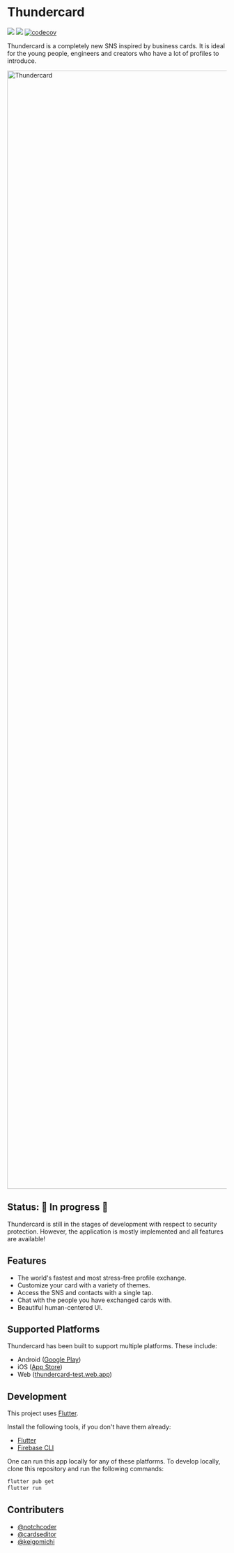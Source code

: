 # Thundercard

![](https://badgen.net/github/checks/Dev-roll/thundercard/main)
![](https://badgen.net/github/release/Dev-roll/thundercard)
[![codecov](https://codecov.io/gh/Dev-roll/thundercard/branch/main/graph/badge.svg?token=03RW9TGA12)](https://codecov.io/gh/Dev-roll/thundercard)

Thundercard is a completely new SNS inspired by business cards. It is ideal for the young people, engineers and creators who have a lot of profiles to introduce.

<a href="https://thundercard.gajeroll.com" target="_blank" rel="noreferrer">
  <img width="2560" alt="Thundercard" src="https://user-images.githubusercontent.com/79978827/202828236-809fb30e-9d46-46aa-87da-18882e1f35b1.png">
</a>

## Status: 🚧 In progress 🚧

Thundercard is still in the stages of development with respect to security protection. However, the application is mostly implemented and all features are available!

## Features

- The world's fastest and most stress-free profile exchange.
- Customize your card with a variety of themes.
- Access the SNS and contacts with a single tap.
- Chat with the people you have exchanged cards with.
- Beautiful human-centered UI.

## Supported Platforms

Thundercard has been built to support multiple platforms. These include:

- Android ([Google Play](https://play.google.com/store/apps/details?id=app.web.thundercard))
- iOS ([App Store](https://apps.apple.com/us/app/thundercard/id6444392874))
- Web ([thundercard-test.web.app](https://thundercard-test.web.app))

## Development

This project uses [Flutter](https://flutter.dev).

Install the following tools, if you don't have them already:

- [Flutter](https://flutter.dev/docs/get-started/install)
- [Firebase CLI](https://firebase.google.com/docs/cli#install_the_firebase_cli)

One can run this app locally for any of these platforms.
To develop locally, clone this repository and run the following commands:

```bash
flutter pub get
flutter run
```

## Contributers

- [@notchcoder](https://github.com/notchcoder)
- [@cardseditor](https://github.com/cardseditor)
- [@keigomichi](https://github.com/keigomichi)
